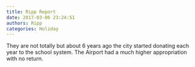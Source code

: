 ```yaml
---
title: Ripp Report
date: 2017-03-06 23:24:51
authors: Ripp
categories: Holiday
---
```


 They are not totally but about 6 years ago the city started donating each year to the school system. The Airport had a much higher appropriation with no return.
